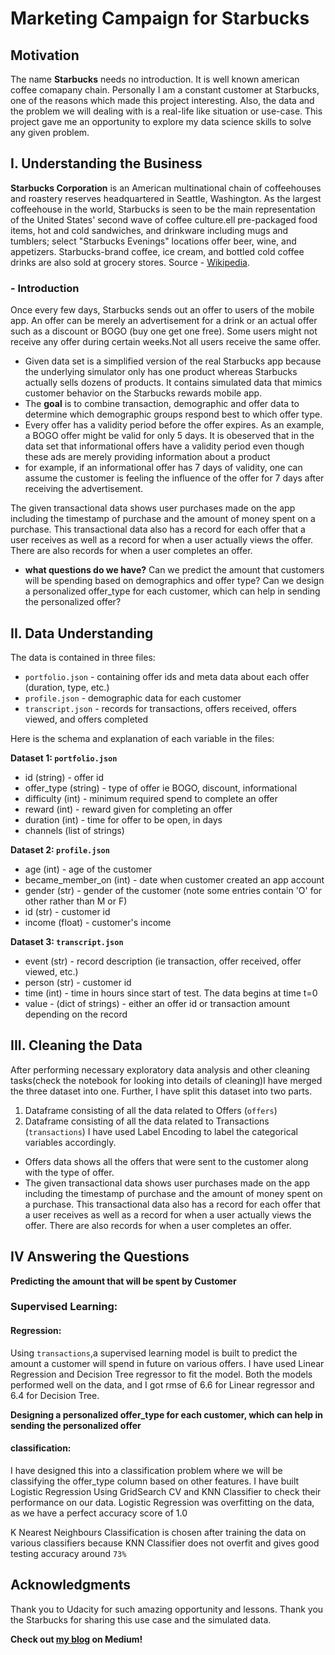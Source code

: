 # Marketing Campaign for Starbucks
## Motivation

The name **Starbucks** needs no introduction. It is well known american coffee comapany chain. Personally I am a constant customer at Starbucks, one of the reasons which made this project interesting. Also, the data and the problem we will dealing with is a real-life like situation or use-case. This project gave me an opportunity to explore my data science skills to solve any given problem.

## I. Understanding the Business

**Starbucks Corporation** is an American multinational chain of coffeehouses and roastery reserves headquartered in Seattle, Washington. As the largest coffeehouse in the world, Starbucks is seen to be the main representation of the United States' second wave of coffee culture.ell pre-packaged food items, hot and cold sandwiches, and drinkware including mugs and tumblers; select "Starbucks Evenings" locations offer beer, wine, and appetizers. Starbucks-brand coffee, ice cream, and bottled cold coffee drinks are also sold at grocery stores. Source - [Wikipedia](https://en.wikipedia.org/wiki/Starbucks).

### - Introduction 

Once every few days, Starbucks sends out an offer to users of the mobile app. An offer can be merely an advertisement for a drink or an actual offer such as a discount or BOGO (buy one get one free). Some users might not receive any offer during certain weeks.Not all users receive the same offer.

- Given data set is a simplified version of the real Starbucks app because the underlying simulator only has one product whereas Starbucks actually sells dozens of products. It contains simulated data that mimics customer behavior on the Starbucks rewards mobile app.
- The **goal** is to combine transaction, demographic and offer data to determine which demographic groups respond best to which offer type.
- Every offer has a validity period before the offer expires. As an example, a BOGO offer might be valid for only 5 days. It is obeserved that in the data set that informational offers have a validity period even though these ads are merely providing information about a product
- for example, if an informational offer has 7 days of validity, one can assume the customer is feeling the influence of the offer for 7 days after receiving the advertisement.

The given transactional data shows user purchases made on the app including the timestamp of purchase and the amount of money spent on a purchase. This transactional data also has a record for each offer that a user receives as well as a record for when a user actually views the offer. There are also records for when a user completes an offer. 

- **what questions do we have?**
Can we predict the amount that customers will be spending based on demographics and offer type?
Can we design a personalized offer_type for each customer, which can help in sending the personalized offer?

## II. Data Understanding

The data is contained in three files:

* `portfolio.json` - containing offer ids and meta data about each offer (duration, type, etc.)
* `profile.json` - demographic data for each customer
* `transcript.json` - records for transactions, offers received, offers viewed, and offers completed

Here is the schema and explanation of each variable in the files:

**Dataset 1: `portfolio.json`**
* id (string) - offer id
* offer_type (string) - type of offer ie BOGO, discount, informational
* difficulty (int) - minimum required spend to complete an offer
* reward (int) - reward given for completing an offer
* duration (int) - time for offer to be open, in days
* channels (list of strings)

**Dataset 2: `profile.json`**
* age (int) - age of the customer 
* became_member_on (int) - date when customer created an app account
* gender (str) - gender of the customer (note some entries contain 'O' for other rather than M or F)
* id (str) - customer id
* income (float) - customer's income

**Dataset 3: `transcript.json`**
* event (str) - record description (ie transaction, offer received, offer viewed, etc.)
* person (str) - customer id
* time (int) - time in hours since start of test. The data begins at time t=0
* value - (dict of strings) - either an offer id or transaction amount depending on the record


## III. Cleaning the Data

After performing necessary exploratory data analysis and other cleaning tasks(check the notebook for looking into details of cleaning)I have merged the three dataset into one. Further, I have split this dataset into two parts. 
1. Dataframe consisting of all the data related to Offers (`offers`)
2. Dataframe consisting of all the data related to Transactions (`transactions`)
I have used Label Encoding to label the categorical variables accordingly.

- Offers data shows all the offers that were sent to the customer along with the type of offer.
- The given transactional data shows user purchases made on the app including the timestamp of purchase and the amount of money spent on    a purchase. This transactional data also has a record for each offer that a user receives as well as a record for when a user           actually views the offer. There are also records for when a user completes an offer.

## IV Answering the Questions
**Predicting the amount that will be spent by Customer**
### Supervised Learning:
#### Regression:
Using `transactions`,a supervised learning model is built to predict the amount a customer will spend in future on various offers.
I have used Linear Regression and Decision Tree regressor to fit the model.
Both the models performed well on the data, and I got rmse of 6.6 for Linear regressor and 6.4 for Decision Tree.

**Designing a personalized offer_type for each customer, which can help in sending the personalized offer**
#### classification:
I have designed this into a classification problem where we will be classifying the offer_type column based on other features.
I have built Logistic Regression Using GridSearch CV and KNN Classifier to check their performance on our data.
Logistic Regression was overfitting on the data, as we have a perfect accuracy score of 1.0


K Nearest Neighbours Classification is chosen after training the data on various classifiers because KNN Classifier does not overfit and gives good testing accuracy around `73%`

## Acknowledgments
Thank you to Udacity for such amazing opportunity and lessons. Thank you the Starbucks for sharing this use case and the simulated data.

**Check out [my blog](https://medium.com/@sagisv/marketing-campaign-for-starbucks-c29ae8324db6) on Medium!**

